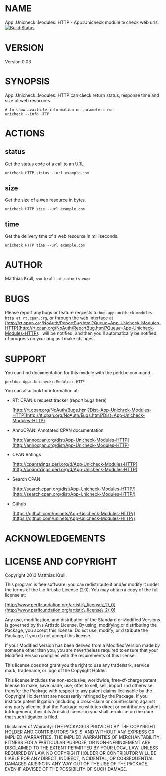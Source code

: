 # NAME

App::Unicheck::Modules::HTTP - App::Unicheck module to check web urls. [![Build Status](https://secure.travis-ci.org/uninets/App-Unicheck-Modules-File.png)](http://travis-ci.org/uninets/App-Unicheck-Modules-File)

# VERSION

Version 0.03

# SYNOPSIS

App::Unicheck::Modules::HTTP can check return status, response time and size of web resources.

    # to show available information on parameters run
    unicheck --info HTTP

# ACTIONS

## status

Get the status code of a call to an URL.

    unicheck HTTP status --url example.com

## size

Get the size of a web resource in bytes.

    unicheck HTTP size --url example.com

## time

Get the delivery time of a web resource in milliseconds.

    unicheck HTTP time --url example.com

# AUTHOR

Matthias Krull, `<<m.krull at uninets.eu>>`

# BUGS

Please report any bugs or feature requests to `bug-app-unicheck-modules-http at rt.cpan.org`, or through
the web interface at [http://rt.cpan.org/NoAuth/ReportBug.html?Queue=App-Unicheck-Modules-HTTP](http://rt.cpan.org/NoAuth/ReportBug.html?Queue=App-Unicheck-Modules-HTTP).  I will be notified, and then you'll
automatically be notified of progress on your bug as I make changes.







# SUPPORT

You can find documentation for this module with the perldoc command.

    perldoc App::Unicheck::Modules::HTTP



You can also look for information at:

- RT: CPAN's request tracker (report bugs here)

    [http://rt.cpan.org/NoAuth/Bugs.html?Dist=App-Unicheck-Modules-HTTP](http://rt.cpan.org/NoAuth/Bugs.html?Dist=App-Unicheck-Modules-HTTP)

- AnnoCPAN: Annotated CPAN documentation

    [http://annocpan.org/dist/App-Unicheck-Modules-HTTP](http://annocpan.org/dist/App-Unicheck-Modules-HTTP)

- CPAN Ratings

    [http://cpanratings.perl.org/d/App-Unicheck-Modules-HTTP](http://cpanratings.perl.org/d/App-Unicheck-Modules-HTTP)

- Search CPAN

    [http://search.cpan.org/dist/App-Unicheck-Modules-HTTP/](http://search.cpan.org/dist/App-Unicheck-Modules-HTTP/)

- Github

    [https://github.com/uninets/App-Unicheck-Modules-HTTP/](https://github.com/uninets/App-Unicheck-Modules-HTTP/)



# ACKNOWLEDGEMENTS



# LICENSE AND COPYRIGHT

Copyright 2013 Matthias Krull.

This program is free software; you can redistribute it and/or modify it
under the terms of the the Artistic License (2.0). You may obtain a
copy of the full license at:

[http://www.perlfoundation.org/artistic\_license\_2\_0](http://www.perlfoundation.org/artistic\_license\_2\_0)

Any use, modification, and distribution of the Standard or Modified
Versions is governed by this Artistic License. By using, modifying or
distributing the Package, you accept this license. Do not use, modify,
or distribute the Package, if you do not accept this license.

If your Modified Version has been derived from a Modified Version made
by someone other than you, you are nevertheless required to ensure that
your Modified Version complies with the requirements of this license.

This license does not grant you the right to use any trademark, service
mark, tradename, or logo of the Copyright Holder.

This license includes the non-exclusive, worldwide, free-of-charge
patent license to make, have made, use, offer to sell, sell, import and
otherwise transfer the Package with respect to any patent claims
licensable by the Copyright Holder that are necessarily infringed by the
Package. If you institute patent litigation (including a cross-claim or
counterclaim) against any party alleging that the Package constitutes
direct or contributory patent infringement, then this Artistic License
to you shall terminate on the date that such litigation is filed.

Disclaimer of Warranty: THE PACKAGE IS PROVIDED BY THE COPYRIGHT HOLDER
AND CONTRIBUTORS "AS IS' AND WITHOUT ANY EXPRESS OR IMPLIED WARRANTIES.
THE IMPLIED WARRANTIES OF MERCHANTABILITY, FITNESS FOR A PARTICULAR
PURPOSE, OR NON-INFRINGEMENT ARE DISCLAIMED TO THE EXTENT PERMITTED BY
YOUR LOCAL LAW. UNLESS REQUIRED BY LAW, NO COPYRIGHT HOLDER OR
CONTRIBUTOR WILL BE LIABLE FOR ANY DIRECT, INDIRECT, INCIDENTAL, OR
CONSEQUENTIAL DAMAGES ARISING IN ANY WAY OUT OF THE USE OF THE PACKAGE,
EVEN IF ADVISED OF THE POSSIBILITY OF SUCH DAMAGE.


